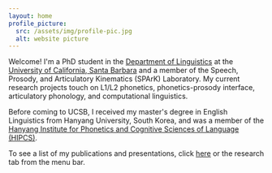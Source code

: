 ```yaml
---
layout: home
profile_picture:
  src: /assets/img/profile-pic.jpg
  alt: website picture
---
```


<p>
  Welcome! I'm a PhD student in the <a href="https://www.linguistics.ucsb.edu">Department of Linguistics</a> at the <a href="https://www.ucsb.edu">University of California, Santa Barbara</a> and a member of the Speech, Prosody, and Articulatory Kinematics (SPArK) Laboratory. My current research projects touch on L1/L2 phonetics, phonetics-prosody interface, articulatory phonology, and computational linguistics.
</p>

<p>
  Before coming to UCSB, I received my master's degree in English Linguistics from Hanyang University, South Korea, and was a member of the <a href="https://site.hanyang.ac.kr/web/tcho/phonetics-lab">Hanyang Institute for Phonetics and Cognitive Sciences of Language (HIPCS)</a>.
</p>

<p>
  To see a list of my publications and presentations, click <a href="https://jiyoungj.github.io/research/">here</a> or the research tab from the menu bar.
</p>
